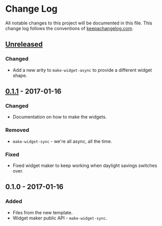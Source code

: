 # Change Log
All notable changes to this project will be documented in this file. This change log follows the conventions of [keepachangelog.com](http://keepachangelog.com/).

## [Unreleased]
### Changed
- Add a new arity to `make-widget-async` to provide a different widget shape.

## [0.1.1] - 2017-01-16
### Changed
- Documentation on how to make the widgets.

### Removed
- `make-widget-sync` - we're all async, all the time.

### Fixed
- Fixed widget maker to keep working when daylight savings switches over.

## 0.1.0 - 2017-01-16
### Added
- Files from the new template.
- Widget maker public API - `make-widget-sync`.

[Unreleased]: https://github.com/your-name/hypertalk/compare/0.1.1...HEAD
[0.1.1]: https://github.com/your-name/hypertalk/compare/0.1.0...0.1.1
